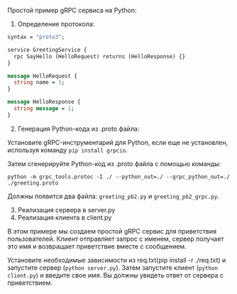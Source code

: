 Простой пример gRPC сервиса на Python:

1. Определение протокола:

```protobuf
syntax = "proto3";

service GreetingService {
  rpc SayHello (HelloRequest) returns (HelloResponse) {}
}

message HelloRequest {
  string name = 1;
}

message HelloResponse {
  string message = 1;
}
```

2. Генерация Python-кода из .proto файла:

Установите gRPC-инструментарий для Python, если еще не установлен, используя команду `pip install grpcio`.

Затем сгенерируйте Python-код из .proto файла с помощью команды:
```
python -m grpc_tools.protoc -I ./ --python_out=./ --grpc_python_out=./ ./greeting.proto
```
Должны появится два файла: `greeting_pb2.py` и `greeting_pb2_grpc.py`.

3. Реализация сервера в server.py
4. Реализация клиента в client.py

В этом примере мы создаем простой gRPC сервис для приветствия пользователей. Клиент отправляет запрос с именем, сервер получает это имя и возвращает приветствие вместе с сообщением.

Установите необходимые зависимости из req.txt(pip install -r ./req.txt) и запустите сервер (`python server.py`). Затем запустите клиент (`python client.py`) и введите свое имя. Вы должны увидеть ответ от сервера с приветствием.
